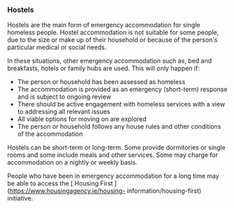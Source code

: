 ###  **Hostels**

Hostels are the main form of emergency accommodation for single homeless
people. Hostel accommodation is not suitable for some people, due to the size
or make up of their household or because of the person's particular medical or
social needs.

In these situations, other emergency accommodation such as, bed and
breakfasts, hotels or family hubs are used. This will only happen if:

  * The person or household has been assessed as homeless 
  * The accommodation is provided as an emergency (short-term) response and is subject to ongoing review 
  * There should be active engagement with homeless services with a view to addressing all relevant issues 
  * All viable options for moving on are explored 
  * The person or household follows any house rules and other conditions of the accommodation 

Hostels can be short-term or long-term. Some provide dormitories or single
rooms and some include meals and other services. Some may charge for
accommodation on a nightly or weekly basis.

People who have been in emergency accommodation for a long time may be able to
access the [ Housing First ](https://www.housingagency.ie/housing-
information/housing-first) initiative.
